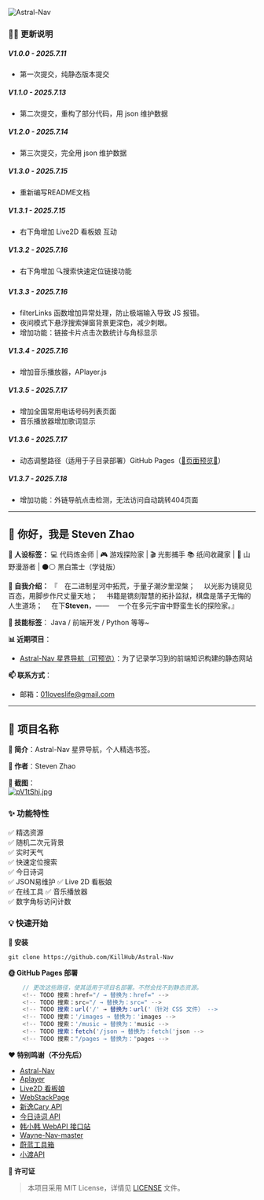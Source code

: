 ![Astral-Nav](https://socialify.git.ci/KillHub/Astral-Nav/image?font=Source+Code+Pro&forks=1&issues=1&language=1&name=1&owner=1&pattern=Floating+Cogs&pulls=1&stargazers=1&theme=Light)

### 🌈🐛 更新说明

##### V1.0.0 - 2025.7.11 
- 第一次提交，纯静态版本提交

##### V1.1.0 - 2025.7.13
- 第二次提交，重构了部分代码，用 json 维护数据

##### V1.2.0 - 2025.7.14 
- 第三次提交，完全用 json 维护数据

##### V1.3.0 - 2025.7.15 
- 重新编写README文档

##### V1.3.1 - 2025.7.15
- 右下角增加 Live2D 看板娘 互动

##### V1.3.2 - 2025.7.16
- 右下角增加 🔍搜索快速定位链接功能

##### V1.3.3 - 2025.7.16
- filterLinks 函数增加异常处理，防止极端输入导致 JS 报错。
- 夜间模式下悬浮搜索弹窗背景更深色，减少刺眼。
- 增加功能：链接卡片点击次数统计与角标显示

##### V1.3.4 - 2025.7.16
- 增加音乐播放器，APlayer.js

##### V1.3.5 - 2025.7.17
- 增加全国常用电话号码列表页面
- 音乐播放器增加歌词显示

##### V1.3.6 - 2025.7.17
- 动态调整路径（适用于子目录部署）GitHub Pages（[🌈页面预览🌈](https://killhub.github.io/Astral-Nav/)）

##### V1.3.7 - 2025.7.18
- 增加功能：外链导航点击检测，无法访问自动跳转404页面

---

## 👋 你好，我是 Steven Zhao

**👤 人设标签：**
💻 代码炼金师 | 🎮 游戏探险家 | 🎬 光影捕手
📚 纸间收藏家 | 🌄 山野漫游者 | ⚫⚪ 黑白策士（学徒版）

**📌 自我介绍：**
『&emsp;在二进制星河中拓荒，于量子潮汐里涅槃；
&emsp;以光影为镜窥见百态，用脚步作尺丈量天地；
&emsp;书籍是镌刻智慧的拓扑监狱，棋盘是落子无悔的人生道场；
&emsp;在下**Steven**，——
&emsp;一个在多元宇宙中野蛮生长的探险家。』

**🌱 技能标签**： Java / 前端开发 / Python 等等~

**📊 近期项目**：  
- [Astral-Nav 星界导航（可预览）](https://github.com/KillHub/Astral-Nav)：为了记录学习到的前端知识构建的静态网站

**📫 联系方式**：  
- 邮箱：01loveslife@gmail.com

---

## 📌 项目名称  
**📝 简介**：Astral-Nav 星界导航，个人精选书签。

**🧙 作者**：Steven Zhao

**📸 截图**：  
[![pV1tShj.jpg](https://s21.ax1x.com/2025/07/15/pV1tShj.jpg)](https://imgse.com/i/pV1tShj)


### ✨ 功能特性  
✅ 精选资源     
✅ 随机二次元背景   
✅ 实时天气   
✅ 快速定位搜索        
✅ 今日诗词           
✅ JSON易维护
✅ Live 2D 看板娘   
✅ 在线工具 
✅ 音乐播放器    
✅ 数字角标访问计数 

### 💡 快速开始 

**🚀 安装**

```git
git clone https://github.com/KillHub/Astral-Nav
```

**🌞 GitHub Pages 部署**

```javascript
    // 更改这些路径，使其适用于项目名部署。不然会找不到静态资源。
    <!-- TODO 搜索：href="/ → 替换为：href=" -->
    <!-- TODO 搜索：src="/ → 替换为：src=" -->
    <!-- TODO 搜索：url('/' → 替换为：url('（针对 CSS 文件） -->
    <!-- TODO 搜索：'/images → 替换为：'images -->
    <!-- TODO 搜索：'/music → 替换为：'music -->
    <!-- TODO 搜索：fetch('/json → 替换为：fetch('json -->
    <!-- TODO 搜索："/pages → 替换为："pages -->
```

**❤️ 特别鸣谢（不分先后）**
- [Astral-Nav](https://github.com/KillHub/Astral-Nav)
- [Aplayer](https://github.com/MoePlayer/APlayer)
- [Live2D 看板娘](https://github.com/xiazeyu/live2d-widget)
- [WebStackPage](https://github.com/WebStackPage/WebStackPage.github.io)
- [新逸Cary API](https://api.xinac.net/)
- [今日诗词 API](https://www.jinrishici.com/)
- [韩小韩 WebAPI 接口站](https://api.vvhan.com/)
- [Wayne-Nav-master](https://github.com/Waynenet/Wayne-Nav)
- [蔚蓝工具箱](https://github.com/core666666/Blue-IT-Too)
- [小渡API](https://api.dwo.cc/)



**📄 许可证**
> 本项目采用 MIT License，详情见 [LICENSE](https://opensource.org/license/MIT) 文件。

